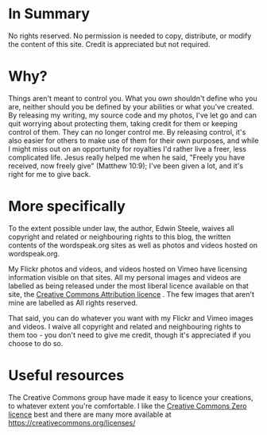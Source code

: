 <!--
.. title: Licensing
.. slug: licensing
.. date: 2013/01/29 07:23:17
.. spellcheck_exceptions: creativecommons,https,Flickr,Vimeo,blog,wordspeak
.. tags: 
.. link: 
.. description: 
-->


In Summary
==========

No rights reserved. No permission is needed to copy, distribute, or modify the content of this site. Credit is appreciated but not required.

Why?
====

Things aren't meant to control you. What you own shouldn't define who you are, neither should you be defined by your abilities or what you've created. By releasing my writing, my source code and my photos, I've let go and can quit worrying about protecting them, taking credit for them or keeping control of them. They can no longer control me. By releasing control, it's also easier for others to make use of them for their own purposes, and while I might miss out on an opportunity for royalties I'd rather live a freer, less complicated life. Jesus really helped me when he said, "Freely you have received, now freely give" (Matthew 10:9); I've been given a lot, and it's right for me to give back.

More specifically
=================

To the extent possible under law, the author, Edwin Steele, waives all copyright and related or neighbouring rights to this blog, the written contents of the wordspeak.org sites as well as photos and videos hosted on wordspeak.org.

My Flickr photos and videos, and videos hosted on Vimeo have licensing information visible on that sites. All my personal images and videos are labelled as being released under the most liberal licence available on that site, the [Creative Commons Attribution licence](https://creativecommons.org/licenses/by/3.0/) . The few images that aren't mine are labelled as All rights reserved.

That said, you can do whatever you want with my Flickr and Vimeo images and videos. I waive all copyright and related and neighbouring rights to them too - you don't need to give me credit, though it's appreciated if you choose to do so.

Useful resources
================

The Creative Commons group have made it easy to licence your creations, to whatever extent you're comfortable. I like the [Creative Commons Zero licence](https://creativecommons.org/share-your-work/public-domain/cc0/) best and there are many more available at <https://creativecommons.org/licenses/>

